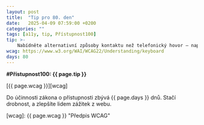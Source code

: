 ```yaml
---
layout: post
title:  "Tip pro 80. den"
date:   2025-04-09 07:59:00 +0200
categories: ""
tags: [a11y, tip, Přístupnost100]
tip: >- 
    Nabídněte alternativní způsoby kontaktu než telefonický hovor – například e-mail, SMS nebo online chat – pro uživatele, kteří nemohou telefonovat.
wcag: https://www.w3.org/WAI/WCAG22/Understanding/keyboard
days: 80
---
```

**#Přístupnost100: {{ page.tip }}**

[{{ page.wcag }}][wcag]

Do účinnosti zákona o přístupnosti zbývá {{ page.days }} dnů. Stačí drobnost, a zlepšíte lidem zážitek z webu.

[wcag]: {{ page.wcag }} "Předpis WCAG"
